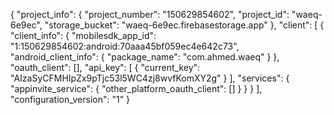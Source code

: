 {
  "project_info": {
    "project_number": "150629854602",
    "project_id": "waeq-6e9ec",
    "storage_bucket": "waeq-6e9ec.firebasestorage.app"
  },
  "client": [
    {
      "client_info": {
        "mobilesdk_app_id": "1:150629854602:android:70aaa45bf059ec4e642c73",
        "android_client_info": {
          "package_name": "com.ahmed.waeq"
        }
      },
      "oauth_client": [],
      "api_key": [
        {
          "current_key": "AIzaSyCFMHIpZx9pTjc53l5WC4zj8wvfKomXY2g"
        }
      ],
      "services": {
        "appinvite_service": {
          "other_platform_oauth_client": []
        }
      }
    }
  ],
  "configuration_version": "1"
}